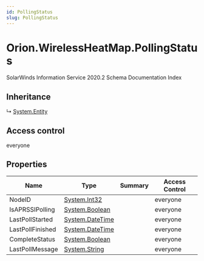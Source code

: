 ```yaml
---
id: PollingStatus
slug: PollingStatus
---
```


# Orion.WirelessHeatMap.PollingStatus

SolarWinds Information Service 2020.2 Schema Documentation Index

## Inheritance

↳ [System.Entity](./../System/Entity)

## Access control

everyone

## Properties

| Name | Type | Summary | Access Control |
| ------ | ------ | ------ | ------ |
| NodeID | [System.Int32](https://docs.microsoft.com/en-us/dotnet/api/system.int32) |  | everyone |
| IsAPRSSIPolling | [System.Boolean](https://docs.microsoft.com/en-us/dotnet/api/system.boolean) |  | everyone |
| LastPollStarted | [System.DateTime](https://docs.microsoft.com/en-us/dotnet/api/system.datetime) |  | everyone |
| LastPollFinished | [System.DateTime](https://docs.microsoft.com/en-us/dotnet/api/system.datetime) |  | everyone |
| CompleteStatus | [System.Boolean](https://docs.microsoft.com/en-us/dotnet/api/system.boolean) |  | everyone |
| LastPollMessage | [System.String](https://docs.microsoft.com/en-us/dotnet/api/system.string) |  | everyone |

